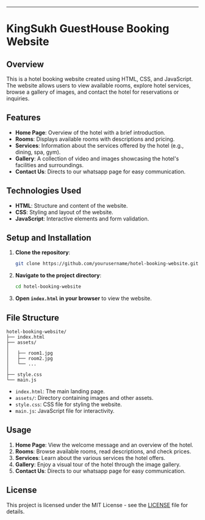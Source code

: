 

---

# KingSukh GuestHouse Booking Website

## Overview

This is a hotel booking website created using HTML, CSS, and JavaScript. The website allows users to view available rooms, explore hotel services, browse a gallery of images, and contact the hotel for reservations or inquiries.

## Features

- **Home Page**: Overview of the hotel with a brief introduction.
- **Rooms**: Displays available rooms with descriptions and pricing.
- **Services**: Information about the services offered by the hotel (e.g., dining, spa, gym).
- **Gallery**: A collection of video and images showcasing the hotel's facilities and surroundings.
- **Contact Us**: Directs to our whatsapp page for easy communication.

## Technologies Used

- **HTML**: Structure and content of the website.
- **CSS**: Styling and layout of the website.
- **JavaScript**: Interactive elements and form validation.

## Setup and Installation

1. **Clone the repository**:
   ```bash
   git clone https://github.com/yourusername/hotel-booking-website.git
   ```

2. **Navigate to the project directory**:
   ```bash
   cd hotel-booking-website
   ```

3. **Open `index.html` in your browser** to view the website.

## File Structure

```
hotel-booking-website/
├── index.html
├── assets/
│  
│   ├── room1.jpg
│   ├── room2.jpg
│   └── ...
│  
├── style.css
└── main.js
```

- `index.html`: The main landing page.
- `assets/`: Directory containing images and other assets.
- `style.css`: CSS file for styling the website.
- `main.js`: JavaScript file for interactivity.

## Usage

1. **Home Page**: View the welcome message and an overview of the hotel.
2. **Rooms**: Browse available rooms, read descriptions, and check prices.
3. **Services**: Learn about the various services the hotel offers.
4. **Gallery**: Enjoy a visual tour of the hotel through the image gallery.
5. **Contact Us**: Directs to our whatsapp page for easy communication.



## License

This project is licensed under the MIT License - see the [LICENSE](LICENSE) file for details.

